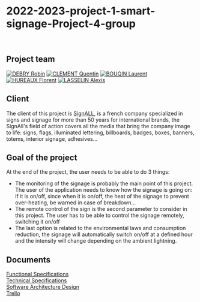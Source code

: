 # 2022-2023-project-1-smart-signage-Project-4-group

<br>

## Project team
[![DEBRY Robin](https://avatars.githubusercontent.com/u/91249812?s=64)](https://github.com/robin-debry)
[![CLEMENT Quentin](https://avatars.githubusercontent.com/u/91249878?s=64)](https://github.com/Quentin-Clement)
[![BOUQIN Laurent](https://avatars.githubusercontent.com/u/71769489?s=64)](https://github.com/laurentbouquin)
[![HUREAUX Florent](https://avatars.githubusercontent.com/u/71769655?s=64)](https://github.com/florenthureaux)
[![LASSELIN Alexis](https://avatars.githubusercontent.com/u/114481578?s=64)](https://github.com/AlexisLasselin)

## Client

The client of this project is [SignALL](https://signall.com "Website of SignALL"), is a french company specialized in signs and signage for more than 50 years for international brands, the SignAll's field of action covers all the media that bring the company image to life: signs, flags, illuminated lettering, billboards, badges, boxes, banners, totems, interior signage, adhesives...

## Goal of the project

At the end of the project, the user needs to be able to do 3 things: <br>
* The monitoring of the signage is probably the main point of this project. The user of the application needs to know how the signage is going on: if it is on/off, since when it is on/off, the heat of the signage to prevent over-heating, be warned in case of breakdown...
* The remote control of the sign is the second parameter to consider in this project. The user has to be able to control the signage remotely, switching it on/off 
* The last option is related to the environmental laws and consumption reduction, the signage will automatically switch on/off at a defined hour and the intensity will change depending on the ambient lightning.

## Documents

[Functional Specifications](Documents/Functional-Specifications.md) <br>
[Technical Specifications](Documents/Technical-Specifications.md) <br>
[Software Architecture Design](Documents/SoftwareArchitecture.jpeg) <br>
[Trello](https://trello.com/invite/b/B07Tt8rD/78289c46ec0aa3a92d3a52d16fa3fd65/group4)
